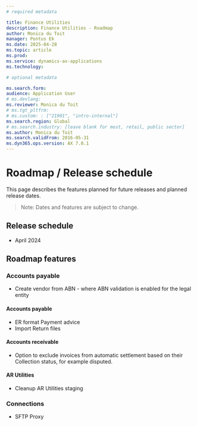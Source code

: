 ```yaml
---
# required metadata

title: Finance Utilities
description: Finance Utilities - Roadmap
author: Monica du Toit
manager: Pontus Ek
ms.date: 2025-04-28
ms.topic: article
ms.prod: 
ms.service: dynamics-ax-applications
ms.technology: 

# optional metadata

ms.search.form:  
audience: Application User
# ms.devlang: 
ms.reviewer: Monica du Toit
# ms.tgt_pltfrm: 
# ms.custom: : ["21901", "intro-internal"]
ms.search.region: Global
# ms.search.industry: [leave blank for most, retail, public sector]
ms.author: Monica du Toit
ms.search.validFrom: 2016-05-31
ms.dyn365.ops.version: AX 7.0.1
---
```


# 	Roadmap / Release schedule

This page describes the features planned for future releases and planned release dates.

> Note: Dates and features are subject to change.


## Release schedule

- April 2024


## Roadmap features

### Accounts payable
- Create vendor from ABN - where ABN validation is enabled for the legal entity

#### Accounts payable 
- ER format Payment advice
- Import Return files

#### Accounts receivable
- Option to exclude invoices from automatic settlement based on their Collection status, for example disputed.

#### AR Utilities
- Cleanup AR Utilities staging

### Connections
- SFTP Proxy




